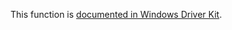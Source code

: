 This function is [documented in Windows Driver Kit](https://learn.microsoft.com/en-us/windows-hardware/drivers/ddi/wdm/nf-wdm-initializelisthead).
